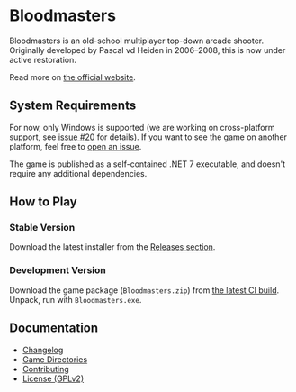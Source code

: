 Bloodmasters
============
Bloodmasters is an old-school multiplayer top-down arcade shooter. Originally developed by Pascal vd Heiden in 2006–2008, this is now under active restoration.

Read more on [the official website][website].

System Requirements
-------------------
For now, only Windows is supported (we are working on cross-platform support, see [issue #20][issue.cross-platform] for details). If you want to see the game on another platform, feel free to [open an issue][issues].

The game is published as a self-contained .NET 7 executable, and doesn't require any additional dependencies.

How to Play
-----------
### Stable Version
Download the latest installer from the [Releases section][releases].

### Development Version
Download the game package (`Bloodmasters.zip`) from [the latest CI build][ci]. Unpack, run with `Bloodmasters.exe`.

Documentation
-------------
- [Changelog][docs.changelog]
- [Game Directories][docs.game-directories]
- [Contributing][docs.contributing]
- [License (GPLv2)][docs.license]

[ci]: https://github.com/ForNeVeR/bloodmasters/actions/workflows/main.yml
[docs.changelog]: CHANGELOG.md
[docs.contributing]: CONTRIBUTING.md
[docs.game-directories]: Docs/game-directories.md
[docs.license]: GNU_GPL.txt
[issue.cross-platform]: https://github.com/ForNeVeR/bloodmasters/issues/20
[issues]: https://github.com/ForNeVeR/bloodmasters/issues
[releases]: https://github.com/ForNeVeR/bloodmasters/releases
[website]: http://www.bloodmasters.com/
